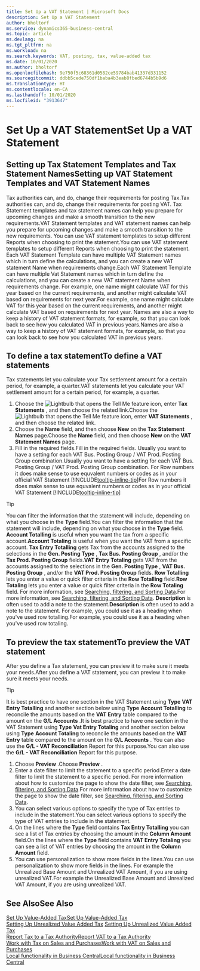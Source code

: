 ```yaml
---
title: Set Up a VAT Statement | Microsoft Docs
description: Set Up a VAT Statement
author: bholtorf
ms.service: dynamics365-business-central
ms.topic: article
ms.devlang: na
ms.tgt_pltfrm: na
ms.workload: na
ms.search.keywords: VAT, posting, tax, value-added tax
ms.date: 10/01/2020
ms.author: bholtorf
ms.openlocfilehash: 9e750f5c68361d0582ce59784bab41337d331152
ms.sourcegitcommit: ddbb5cede750df1baba4b3eab8fbed6744b5b9d6
ms.translationtype: HT
ms.contentlocale: en-CA
ms.lasthandoff: 10/01/2020
ms.locfileid: "3913647"
---
```

# <a name="set-up-a-vat-statement"></a><span data-ttu-id="9586b-103">Set Up a VAT Statement</span><span class="sxs-lookup"><span data-stu-id="9586b-103">Set Up a VAT Statement</span></span>

## <a name="setting-up-vat-statement-templates-and-vat-statement-names"></a><span data-ttu-id="9586b-104">Setting up Tax Statement Templates and Tax Statement Names</span><span class="sxs-lookup"><span data-stu-id="9586b-104">Setting up VAT Statement Templates and VAT Statement Names</span></span>
<span data-ttu-id="9586b-105">Tax authorities can, and do, change their requirements for posting Tax.</span><span class="sxs-lookup"><span data-stu-id="9586b-105">Tax authorities can, and do, change their requirements for posting VAT.</span></span> <span data-ttu-id="9586b-106">Tax Statement templates and tax statement names can help you prepare for upcoming changes and make a smooth transition to the new requirements.</span><span class="sxs-lookup"><span data-stu-id="9586b-106">VAT Statement templates and VAT statement names can help you prepare for upcoming changes and make a smooth transition to the new requirements.</span></span> <span data-ttu-id="9586b-107">You can use VAT statement templates to setup different Reports when choosing to print the statement.</span><span class="sxs-lookup"><span data-stu-id="9586b-107">You can use VAT statement templates to setup different Reports when choosing to print the statement.</span></span> <span data-ttu-id="9586b-108">Each VAT Statement Template can have multiple VAT Statement names which in turn define the calculations, and you can create a new VAT statement Name when requirements change.</span><span class="sxs-lookup"><span data-stu-id="9586b-108">Each VAT Statement Template can have multiple Vat Statement names which in turn define the calculations, and you can create a new VAT statement Name when requirements change.</span></span> <span data-ttu-id="9586b-109">For example, one name might calculate VAT for this year based on the current requirements, and another might calculate VAT based on requirements for next year.</span><span class="sxs-lookup"><span data-stu-id="9586b-109">For example, one name might calculate VAT for this year based on the current requirements, and another might calculate VAT based on requirements for next year.</span></span> <span data-ttu-id="9586b-110">Names are also a way to keep a history of VAT statement formats, for example, so that you can look back to see how you calculated VAT in previous years.</span><span class="sxs-lookup"><span data-stu-id="9586b-110">Names are also a way to keep a history of VAT statement formats, for example, so that you can look back to see how you calculated VAT in previous years.</span></span>

## <a name="to-define-a-vat-statements"></a><span data-ttu-id="9586b-111">To define a tax statement</span><span class="sxs-lookup"><span data-stu-id="9586b-111">To define a VAT statements</span></span>
<span data-ttu-id="9586b-112">Tax statements let you calculate your Tax settlement amount for a certain period, for example, a quarter.</span><span class="sxs-lookup"><span data-stu-id="9586b-112">VAT statements let you calculate your VAT settlement amount for a certain period, for example, a quarter.</span></span>

1. <span data-ttu-id="9586b-113">Choose the ![Lightbulb that opens the Tell Me feature](media/ui-search/search_small.png "Tell me what you want to do") icon, enter **Tax Statements** , and then choose the related link.</span><span class="sxs-lookup"><span data-stu-id="9586b-113">Choose the ![Lightbulb that opens the Tell Me feature](media/ui-search/search_small.png "Tell me what you want to do") icon, enter **VAT Statements** , and then choose the related link.</span></span>  
2. <span data-ttu-id="9586b-114">Choose the **Name** field, and then choose **New** on the **Tax Statement Names** page.</span><span class="sxs-lookup"><span data-stu-id="9586b-114">Choose the **Name** field, and then choose **New** on the **VAT Statement Names** page.</span></span>
3. <span data-ttu-id="9586b-115">Fill in the required fields.</span><span class="sxs-lookup"><span data-stu-id="9586b-115">Fill in the required fields.</span></span> <span data-ttu-id="9586b-116">Usually you want to have a setting for each VAT Bus. Posting Group / VAT Prod. Posting Group combination.</span><span class="sxs-lookup"><span data-stu-id="9586b-116">Usually you want to have a setting for each VAT Bus. Posting Group / VAT Prod. Posting Group combination.</span></span> <span data-ttu-id="9586b-117">For Row numbers it does make sense to use equvalent numbers or codes as in your official VAT Statement [!INCLUDE[tooltip-inline-tip](includes/tooltip-inline-tip_md.md)]</span><span class="sxs-lookup"><span data-stu-id="9586b-117">For Row numbers it does make sense to use equvalent numbers or codes as in your official VAT Statement [!INCLUDE[tooltip-inline-tip](includes/tooltip-inline-tip_md.md)]</span></span> 


> [!Tip]
> <span data-ttu-id="9586b-118">You can filter the information that the statement will include, depending on what you choose in the **Type** field.</span><span class="sxs-lookup"><span data-stu-id="9586b-118">You can filter the information that the statement will include, depending on what you choose in the **Type** field.</span></span> <span data-ttu-id="9586b-119">**Account Totalling** is useful when you want the tax from a specific account.</span><span class="sxs-lookup"><span data-stu-id="9586b-119">**Account Totaling** is useful when you want the VAT from a specific account.</span></span>
<span data-ttu-id="9586b-120">**Tax Entry Totalling** gets Tax from the accounts assigned to the selections in the **Gen. Posting Type** , **Tax Bus. Posting Group** , and/or the **Tax Prod. Posting Group** fields.</span><span class="sxs-lookup"><span data-stu-id="9586b-120">**VAT Entry Totaling** gets VAT from the accounts assigned to the selections in the **Gen. Posting Type** , **VAT Bus. Posting Group** , and/or the **VAT Prod. Posting Group** fields.</span></span> <span data-ttu-id="9586b-121">**Row Totalling** lets you enter a value or quick filter criteria in the **Row Totalling** field.</span><span class="sxs-lookup"><span data-stu-id="9586b-121">**Row Totaling** lets you enter a value or quick filter criteria in the **Row Totaling** field.</span></span> <span data-ttu-id="9586b-122">For more information, see [Searching, filtering, and Sorting Data](ui-enter-criteria-filters.md).</span><span class="sxs-lookup"><span data-stu-id="9586b-122">For more information, see [Searching, filtering, and Sorting Data](ui-enter-criteria-filters.md).</span></span> <span data-ttu-id="9586b-123">**Description** is often used to add a note to the statement.</span><span class="sxs-lookup"><span data-stu-id="9586b-123">**Description** is often used to add a note to the statement.</span></span> <span data-ttu-id="9586b-124">For example, you could use it as a heading when you've used row totalling.</span><span class="sxs-lookup"><span data-stu-id="9586b-124">For example, you could use it as a heading when you've used row totaling.</span></span>

## <a name="to-preview-the-vat-statement"></a><span data-ttu-id="9586b-125">To preview the tax statement</span><span class="sxs-lookup"><span data-stu-id="9586b-125">To preview the VAT statement</span></span>
<span data-ttu-id="9586b-126">After you define a Tax statement, you can preview it to make sure it meets your needs.</span><span class="sxs-lookup"><span data-stu-id="9586b-126">After you define a VAT statement, you can preview it to make sure it meets your needs.</span></span>
> [!Tip]
> <span data-ttu-id="9586b-127">It is best practice to have one section in the VAT Statement using **Type** **VAT Entry Totalling** and another section below using **Type** **Account Totalling** to reconcile the amounts based on the **VAT Entry** table compared to the amount on the **G/L Accounts** .</span><span class="sxs-lookup"><span data-stu-id="9586b-127">It is best practice to have one section in the VAT Statement using **Type** **Vat Entry Totaling** and another section below using **Type** **Account Totaling** to reconcile the amounts based on the **VAT Entry** table compared to the amount on the **G/L Accounts** .</span></span> <span data-ttu-id="9586b-128">You can also use the **G/L - VAT Reconciliation** Report for this purpose.</span><span class="sxs-lookup"><span data-stu-id="9586b-128">You can also use the **G/L - VAT Reconciliation** Report for this purpose.</span></span>

1. <span data-ttu-id="9586b-129">Choose **Preview** .</span><span class="sxs-lookup"><span data-stu-id="9586b-129">Choose **Preview** .</span></span>
2. <span data-ttu-id="9586b-130">Enter a date filter to limit the statement to a specific period.</span><span class="sxs-lookup"><span data-stu-id="9586b-130">Enter a date filter to limit the statement to a specific period.</span></span> <span data-ttu-id="9586b-131">For more information about how to customize the page to show the date filter, see [Searching, filtering, and Sorting Data](ui-enter-criteria-filters.md).</span><span class="sxs-lookup"><span data-stu-id="9586b-131">For more information about how to customize the page to show the date filter, see [Searching, filtering, and Sorting Data](ui-enter-criteria-filters.md).</span></span>
3. <span data-ttu-id="9586b-132">You can select various options to specify the type of Tax entries to include in the statement.</span><span class="sxs-lookup"><span data-stu-id="9586b-132">You can select various options to specify the type of VAT entries to include in the statement.</span></span>
4. <span data-ttu-id="9586b-133">On the lines where the **Type** field contains **Tax Entry Totalling** you can see a list of Tax entries by choosing the amount in the **Column Amount** field.</span><span class="sxs-lookup"><span data-stu-id="9586b-133">On the lines where the **Type** field contains **VAT Entry Totaling** you can see a list of VAT entries by choosing the amount in the **Column Amount** field.</span></span>
5. <span data-ttu-id="9586b-134">You can use personalization to show more fields in the lines.</span><span class="sxs-lookup"><span data-stu-id="9586b-134">You can use personalization to show more fields in the lines.</span></span> <span data-ttu-id="9586b-135">For example the Unrealized Base Amount and Unrealized VAT Amount, if you are using unrealized VAT.</span><span class="sxs-lookup"><span data-stu-id="9586b-135">For example the Unrealized Base Amount and Unrealized VAT Amount, if you are using unrealized VAT.</span></span>

## <a name="see-also"></a><span data-ttu-id="9586b-136">See Also</span><span class="sxs-lookup"><span data-stu-id="9586b-136">See Also</span></span>  
[<span data-ttu-id="9586b-137">Set Up Value-Added Tax</span><span class="sxs-lookup"><span data-stu-id="9586b-137">Set Up Value-Added Tax</span></span>](finance-setup-vat.md)  
<span data-ttu-id="9586b-138">[Setting Up Unrealized Value Added Tax](finance-setup-unrealized-vat.md)    </span><span class="sxs-lookup"><span data-stu-id="9586b-138">[Setting Up Unrealized Value Added Tax](finance-setup-unrealized-vat.md)    </span></span>  
[<span data-ttu-id="9586b-139">Report Tax to a Tax Authority</span><span class="sxs-lookup"><span data-stu-id="9586b-139">Report VAT to a Tax Authority</span></span>](finance-how-report-vat.md)  
[<span data-ttu-id="9586b-140">Work with Tax on Sales and Purchases</span><span class="sxs-lookup"><span data-stu-id="9586b-140">Work with VAT on Sales and Purchases</span></span>](finance-work-with-vat.md)  
[<span data-ttu-id="9586b-141">Local functionality in Business Central</span><span class="sxs-lookup"><span data-stu-id="9586b-141">Local functionality in Business Central</span></span>](about-localization.md)
